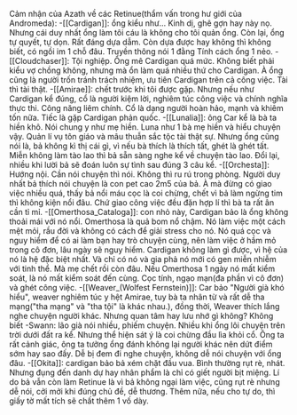 Cảm nhận của Azath về các Retinue(thẩm vấn trong hư giới của Andromeda):
-[[Cardigan]]: ổng kiểu như... Kinh dị, ghê gợn hay này nọ. Nhưng cái duy nhất ổng làm tôi cáu là không cho tôi quản ổng. Còn lại, ổng tự quyết, tự dọn. Rất đáng dựa dẫm. Còn dựa được hay không thì không biết, có ngồi im 1 chỗ đâu. Truyền thông nói 1 đằng Tính cách ổng 1 nẻo. 
-[[Cloudchaser]]: Tội nghiệp. Ổng mê Cardigan quá mức. Không biết phải kiểu vợ chồng không, nhưng mà ổn làm quá nhiều thứ cho Cardigan. À ổng cũng là người trốn tránh trách nhiệm, ưu tiên Cardigan trên cả công việc. Tài thì tài thật. 
-[[Amirae]]: chết trước khi tôi được gặp. Nhưng nếu như Cardigan kể đúng, cổ là người kiệm lời, nghiêm túc công việc và chính nghĩa thực thi. Công năng liêm chính. Cổ là dạng người hoàn hảo, mạnh và khiêm tốn nữa. Tiếc là gặp Cardigan phản quốc. 
-[[Lunalia]]: ông Car kể là bà ta hiền khô. Nói chung y như mẹ hiền. Luna như 1 bà mẹ hiền và hiểu chuyện vậy. Quản lí vụ tôn giáo và mâu thuẫn sắc tộc tài thật sự. Nhưng ổng cũng nói là, bả không kì thị cái gì, vì nếu bà thích là thích tất, ghét là ghét tất. Miễn không làm tào lao thì bả sẵn sàng nghe kể về chuyện tào lao. Đổi lại, nhiều khi lười bả sẽ đoán luôn sự tình sau đúng 3 câu kể. 
-[[Orchesta]]: Hướng nội. Cần nói chuyện thì nói. Không thì ru rú trong phòng. Người duy nhất bả thích nói chuyện là con pet cao 2m5 của bả. À mà đừng có giao việc nhiều quá, thấy bả nổi máu cọc là coi chừng, chết vì bả làm ngừng tim thì không kiện nổi đâu. Chứ giao công việc đều đặn hợp lí thì bà ta rất ân cần tỉ mỉ. 
-[[Omerthosa_Cataloga]]: con nhỏ này, Cardigan bảo là ổng không thoải mái với nó nổi. Omerthosa là quả bom nổ chậm. Nó làm việc một cách mệt mỏi, rầu đời và không có cách để giải stress cho nó. Nó quá cọc và nguy hiểm để có ai làm bạn hay trò chuyện cùng, nên làm việc ở hầm mỏ trong cô đơn, lâu ngày sẽ nguy hiểm. Cardigan không làm gì được, vì hệ của nó là hệ đặc biệt nhất. Và chỉ có nó và gia phả nó mới có gen miễn nhiễm với tinh thể. Mà mẹ chết rồi còn đâu. Nếu Omerthosa 1 ngày nó mất kiểm soát, là nó mất kiểm soát đến cùng. Cọc tính, ngạo mạn(đa phần vì cô đơn) và ghét công việc. 
-[[Weaver_(Wolfest Fernstein)]]: Car bảo "Người già khó hiểu", weaver nghiêm túc y hệt Amirae, tuy bà ta nhân từ và rất dễ tha mạng("tha mạng" và "tha tội" là khác nhau.), đồng thời, Weaver thích lắng nghe chuyện người khác. Nhưng quan tâm hay lưu nhớ gì không? Không biết -Swann: lão già nói nhiều, phiếm chuyện. Nhiều khi ổng lôi chuyện trên trời dưới đất ra kể. Nhưng thể hiện sát ý là coi chừng đầu lìa khỏi cổ. Ông ta rất cảnh giác, ông ta tưởng ổng đánh không lại người khác nên dứt điểm sớm hay sao đấy. Dễ bị đem đi nghe chuyện, không dễ nói chuyện với ổng đâu. 
-[[Okita]]: cardigan bảo bả xém chặt đầu vua. Bình thường rụt rè, nhát. Nhưng đụng đến danh dự hay nhân phẩm là chỉ có giết người bịt miệng. Lí do bả vẫn còn làm Retinue là vì bả không ngại làm việc, cũng rụt rè nhưng dễ nói, cởi mởi khi đúng chủ đề, dễ thương. Thêm nữa, nếu cho tự do, thì giấy tờ mất tích sẽ chất thêm 1 vố dày.
